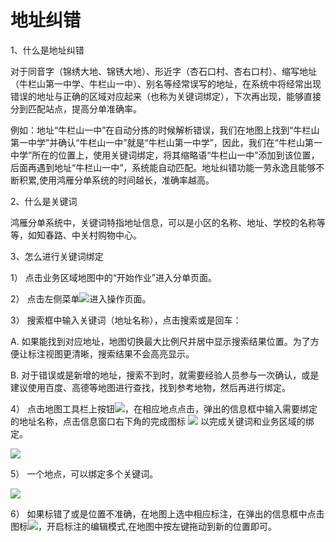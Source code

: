 # 地址纠错

1、什么是地址纠错

对于同音字（锦绣大地、锦锈大地）、形近字（杏石口村、杏右口村）、缩写地址（牛栏山第一中学、牛栏山一中）、别名等经常误写的地址，在系统中将经常出现错误的地址与正确的区域对应起来（也称为关键词绑定），下次再出现，能够直接分到匹配站点，提高分单准确率。

例如：地址“牛栏山一中”在自动分拣的时候解析错误，我们在地图上找到“牛栏山第一中学”并确认“牛栏山一中”就是“牛栏山第一中学”，因此，我们在“牛栏山第一中学”所在的位置上，使用关键词绑定，将其缩略语“牛栏山一中”添加到该位置，后面再遇到地址“牛栏山一中”，系统能自动匹配。地址纠错功能一劳永逸且能够不断积累,使用鸿雁分单系统的时间越长，准确率越高。

2、什么是关键词

鸿雁分单系统中，关键词特指地址信息，可以是小区的名称、地址、学校的名称等等，如知春路、中关村购物中心。

3、怎么进行关键词绑定

1）	点击业务区域地图中的“开始作业”进入分单页面。

2）	点击左侧菜单![](http://pic.dituwuyou.com/map%2Fpicture%2Fdispatch%2Fkeyword-binding.png)进入操作页面。

3）	搜索框中输入关键词（地址名称），点击搜索或是回车：

A.	如果能找到对应地址，地图切换最大比例尺并居中显示搜索结果位置。为了方便让标注视图更清晰，搜索结果不会高亮显示。

B.	对于错误或是新增的地址，搜索不到时，就需要经验人员参与一次确认，或是建议使用百度、高德等地图进行查找，找到参考地物，然后再进行绑定。

4）	点击地图工具栏上按钮![](http://pic.dituwuyou.com/map%2Fpicture%2Faddmarker.png)，在相应地点点击，弹出的信息框中输入需要绑定的地址名称，点击信息窗口右下角的完成图标 ![](http://pic.dituwuyou.com/map%2Fpicture%2Fyes.png)  以完成关键词和业务区域的绑定。

![](http://pic.dituwuyou.com/map%2Fpicture%2Fkeywords-binding-3.png)

5）	一个地点，可以绑定多个关键词。

![](http://pic.dituwuyou.com/map%2Fpicture%2Fkeywords-binding-2.png)

6）	如果标错了或是位置不准确，在地图上选中相应标注，在弹出的信息框中点击图标![](http://pic.dituwuyou.com/map%2Fpicture%2Ficon%2Fedit.jpg)，开启标注的编辑模式,在地图中按左键拖动到新的位置即可。



